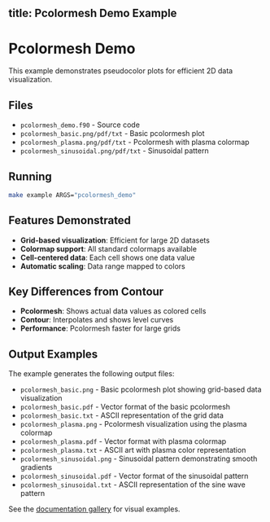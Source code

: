 title: Pcolormesh Demo Example
---

# Pcolormesh Demo

This example demonstrates pseudocolor plots for efficient 2D data visualization.

## Files

- `pcolormesh_demo.f90` - Source code
- `pcolormesh_basic.png/pdf/txt` - Basic pcolormesh plot
- `pcolormesh_plasma.png/pdf/txt` - Pcolormesh with plasma colormap
- `pcolormesh_sinusoidal.png/pdf/txt` - Sinusoidal pattern

## Running

```bash
make example ARGS="pcolormesh_demo"
```

## Features Demonstrated

- **Grid-based visualization**: Efficient for large 2D datasets
- **Colormap support**: All standard colormaps available
- **Cell-centered data**: Each cell shows one data value
- **Automatic scaling**: Data range mapped to colors

## Key Differences from Contour

- **Pcolormesh**: Shows actual data values as colored cells
- **Contour**: Interpolates and shows level curves
- **Performance**: Pcolormesh faster for large grids

## Output Examples

The example generates the following output files:
- `pcolormesh_basic.png` - Basic pcolormesh plot showing grid-based data visualization
- `pcolormesh_basic.pdf` - Vector format of the basic pcolormesh
- `pcolormesh_basic.txt` - ASCII representation of the grid data
- `pcolormesh_plasma.png` - Pcolormesh visualization using the plasma colormap
- `pcolormesh_plasma.pdf` - Vector format with plasma colormap
- `pcolormesh_plasma.txt` - ASCII art with plasma color representation
- `pcolormesh_sinusoidal.png` - Sinusoidal pattern demonstrating smooth gradients
- `pcolormesh_sinusoidal.pdf` - Vector format of the sinusoidal pattern
- `pcolormesh_sinusoidal.txt` - ASCII representation of the sine wave pattern

See the [documentation gallery](https://krystophny.github.io/fortplotlib/) for visual examples.